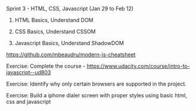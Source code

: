 Sprint 3 - HTML, CSS, Javascript (Jan 29 to Feb 12)

1. HTML Basics, Understand DOM

2. CSS Basics, Understand CSSOM

3. Javascript Basics, Understand ShadowDOM

https://github.com/mbeaudru/modern-js-cheatsheet

Exercise: Complete the course - https://www.udacity.com/course/intro-to-javascript--ud803

Exercise: Identify why only certain browsers are supported in the project.

Exercise: Build a iphone dialer screen with proper styles using basic html, css and javascript
